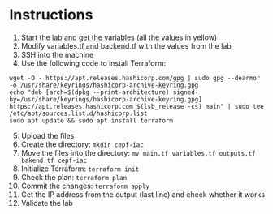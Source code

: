 # Instructions

1. Start the lab and get the variables (all the values in yellow)
2. Modify variables.tf and backend.tf with the values from the lab
3. SSH into the machine
4. Use the following code to install Terraform:

```
wget -O - https://apt.releases.hashicorp.com/gpg | sudo gpg --dearmor -o /usr/share/keyrings/hashicorp-archive-keyring.gpg
echo "deb [arch=$(dpkg --print-architecture) signed-by=/usr/share/keyrings/hashicorp-archive-keyring.gpg] https://apt.releases.hashicorp.com $(lsb_release -cs) main" | sudo tee /etc/apt/sources.list.d/hashicorp.list
sudo apt update && sudo apt install terraform
```
5. Upload the files
6. Create the directory: `mkdir cepf-iac`
7. Move the files into the directory: `mv main.tf variables.tf outputs.tf bakend.tf cepf-iac`
8. Initialize Terraform: `terraform init`
9. Check the plan: `terraform plan`
10. Commit the changes: `terraform apply`
11. Get the IP address from the output (last line) and check whether it works
12. Validate the lab
